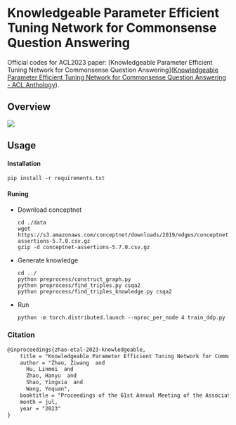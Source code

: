 # Knowledgeable Parameter Efficient Tuning Network for Commonsense Question Answering

Official codes for ACL2023 paper: [Knowledgeable Parameter Efficient Tuning Network for Commonsense Question Answering]([Knowledgeable Parameter Efficient Tuning Network for Commonsense Question Answering - ACL Anthology](https://aclanthology.org/2023.acl-long.503/)).

## Overview

![](/Users/zhaoziwang/Library/Application%20Support/marktext/images/2023-07-31-20-31-54-image.png)

## Usage

#### Installation

```shell
pip install -r requirements.txt
```

#### Runing

- Download conceptnet
  
  ```shell
  cd ./data
  wget https://s3.amazonaws.com/conceptnet/downloads/2019/edges/conceptnet-assertions-5.7.0.csv.gz
  gzip -d conceptnet-assertions-5.7.0.csv.gz
  ```

- Generate knowledge
  
  ```shell
  cd ../
  python preprocess/construct_graph.py
  python preprocess/find_triples.py csqa2
  python preprocess/find_triples_knowledge.py csqa2
  ```

- Run
  
  ```shell
  python -m torch.distributed.launch --nproc_per_node 4 train_ddp.py
  ```

### Citation

```latex
@inproceedings{zhao-etal-2023-knowledgeable,
    title = "Knowledgeable Parameter Efficient Tuning Network for Commonsense Question Answering",
    author = "Zhao, Ziwang  and
      Hu, Linmei  and
      Zhao, Hanyu  and
      Shao, Yingxia  and
      Wang, Yequan",
    booktitle = "Proceedings of the 61st Annual Meeting of the Association for Computational Linguistics (Volume 1: Long Papers)",
    month = jul,
    year = "2023"
}
```